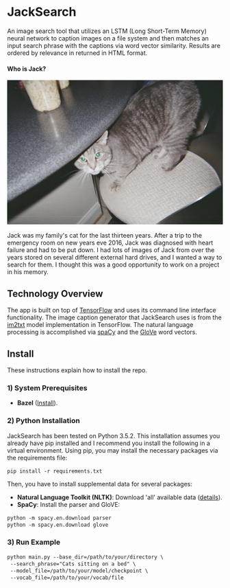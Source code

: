 # JackSearch

An image search tool that utilizes an LSTM (Long Short-Term Memory) neural network to caption images on a file system and then matches an input search phrase with the captions via word vector similarity. Results are ordered by relevance in returned in HTML format.

#### Who is Jack?

![Jack](jack.jpg?raw=true "Jack")

Jack was my family's cat for the last thirteen years. After a trip to the emergency room on new years eve 2016, Jack was diagnosed with heart failure and had to be put down. I had lots of images of Jack from over the years stored on several different external hard drives, and I wanted a way to search for them. I thought this was a good opportunity to work on a project in his memory.

## Technology Overview

The app is built on top of [TensorFlow](https://www.tensorflow.org/) and uses its command line interface functionality. The image caption generator that JackSearch uses is from the [im2txt](https://github.com/tensorflow/models/tree/master/im2txt) model implementation in TensorFlow. The natural language processing is accomplished via [spaCy](https://spacy.io/) and the [GloVe](http://nlp.stanford.edu/projects/glove/) word vectors.


## Install

These instructions explain how to install the repo.

### 1) System Prerequisites

* **Bazel** ([Install](http://bazel.io/docs/install.html)).

### 2) Python Installation

JackSearch has been tested on Python 3.5.2. This installation assumes you already have pip installed and I recommend you install the following in a virtual environment. Using pip, you may install the necessary packages via the requirements file:

```shell
pip install -r requirements.txt
```

Then, you have to install supplemental data for several packages:

* **Natural Language Toolkit (NLTK)**: Download 'all' available data ([details](http://www.nltk.org/data.html)).
* **SpaCy**: Install the parser and GloVE:
```shell
python -m spacy.en.download parser
python -m spacy.en.download glove
```

### 3) Run Example
```shell
python main.py --base_dir=/path/to/your/directory \
 --search_phrase="Cats sitting on a bed" \
 --model_file=/path/to/your/model/checkpoint \
 --vocab_file=/path/to/your/vocab/file
```
